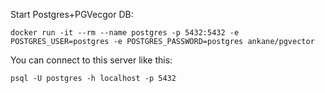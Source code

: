 

Start Postgres+PGVecgor DB:

```
docker run -it --rm --name postgres -p 5432:5432 -e POSTGRES_USER=postgres -e POSTGRES_PASSWORD=postgres ankane/pgvector
```

You can connect to this server like this:

```
psql -U postgres -h localhost -p 5432
```